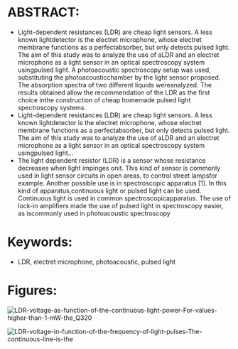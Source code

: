 # ABSTRACT:

* Light-dependent resistances (LDR) are cheap light sensors. A less known lightdetector is the electret microphone, whose electret membrane functions as a perfectabsorber, but only detects pulsed light. The aim of this study was to analyze the use of aLDR and an electret microphone as a light sensor in an optical spectroscopy system usingpulsed light. A photoacoustic spectroscopy setup was used, substituting the photoacousticchamber by the light sensor proposed. The absorption spectra of two different liquids wereanalyzed. The results obtained allow the recommendation of the LDR as the first choice inthe construction of cheap homemade pulsed light spectroscopy systems.
* Light-dependent resistances (LDR) are cheap light sensors. A less known lightdetector is the electret microphone, whose electret membrane functions as a perfectabsorber, but only detects pulsed light. The aim of this study was to analyze the use of aLDR and an electret microphone as a light sensor in an optical spectroscopy system usingpulsed light...
* The light dependent resistor (LDR) is a sensor whose resistance decreases when light impinges onit. This kind of sensor is commonly used in light sensor circuits in open areas, to control street lampsfor example. Another possible use is in spectroscopic apparatus [1]. In this kind of apparatus,continuous light or pulsed light can be used. Continuous light is used in common spectroscopicapparatus. The use of lock-in amplifiers made the use of pulsed light in spectroscopy easier, as iscommonly used in photoacoustic spectroscopy

# Keywords:
* LDR, electret microphone, photoacoustic, pulsed light

# Figures:

![LDR-voltage-as-function-of-the-continuous-light-power-For-values-higher-than-1-mW-the_Q320](https://user-images.githubusercontent.com/101033786/164237296-6c74982c-7249-4af9-92ae-234fd7613ca1.jpg)

![LDR-voltage-in-function-of-the-frequency-of-light-pulses-The-continuous-line-is-the](https://user-images.githubusercontent.com/101033786/164237876-e4ce5f28-8387-47ce-a0e6-091f6d726e3b.png)


